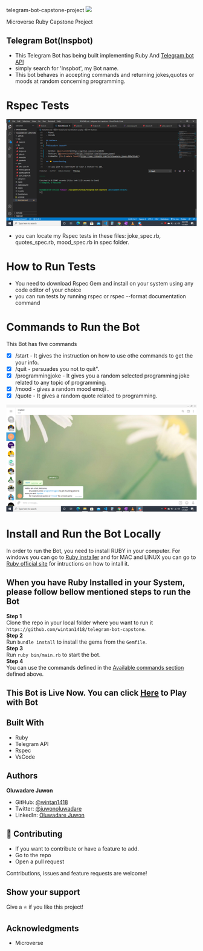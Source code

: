 telegram-bot-capstone-project
![](https://img.shields.io/badge/Microverse-blueviolet)

Microverse Ruby Capstone Project

## Telegram Bot(Inspbot)

- This Telegram Bot has being built implementing  Ruby And [Telegram bot API](https://core.telegram.org/bots/api)
- simply search for 'Inspbot',  my Bot name.
- This bot behaves in accepting  commands and returning jokes,quotes or moods at random concerning programming.

# Rspec Tests

![screenshot](./images/image1.png)

- you can locate my Rspec tests  in these files: joke_spec.rb, quotes_spec.rb, mood_spec.rb in spec folder.


# How to Run Tests

- You need to download Rspec Gem and install on your system using any code editor of your choice
- you can run tests by running rspec or rspec --format documentation command


# Commands to Run the Bot
This Bot has five commands

- [x] /start - It gives the instruction on  how to use othe commands to get the your info.
- [x] /quit  - persuades you not to quit".
- [x] /programmingjoke - It gives you a random selected programming joke related to any topic of programming.
- [x] /mood - gives a random mood emoji .
- [x] /quote - It gives a random quote related to programming.

![screenshot](./images/image2.png)

# Install and Run the Bot Locally


In order to run the Bot, you need to install RUBY in your computer. For windows you can go to [Ruby installer](https://rubyinstaller.org/) and for MAC and LINUX you can go to [Ruby official site](https://www.ruby-lang.org/en/downloads/) for intructions on how to intall it.

## When you have Ruby Installed in your System, please follow bellow mentioned steps to run the Bot

**Step 1**<br>
Clone the repo in your local folder where you want to run it<br>
`https://github.com/wintan1418/telegram-bot-capstone`.<br>
**Step 2**<br>
Run `bundle install` to install the gems from the `Gemfile`.<br>
**Step 3**<br>
Run `ruby bin/main.rb` to start the bot.<br>
**Step 4**<br>
You can use the commands defined in the [Available commands section](#Commands-to-Run-the-Bot) defined above.<br>

## This Bot is Live Now. You can click [Here](https://t.me/Juthybot) to Play with Bot

## Built With

- Ruby
- Telegram API
- Rspec
- VsCode

## Authors

**Oluwadare Juwon**

- GitHub: [@wintan1418](https://github.com/wintan1418)
- Twitter: [@juwonoluwadare](https://twitter.com/oluwadarejuwon)
- LinkedIn: [Oluwadare Juwon](https://www.linkedin.com/in/oluwadare-juwon-048a391a8/)

## 🤝 Contributing

- If you want to contribute or have a feature to add.
- Go to the repo
- Open a pull request

Contributions, issues and feature requests are welcome!


## Show your support

Give a ⭐️ if you like this project!

## Acknowledgments

- Microverse

